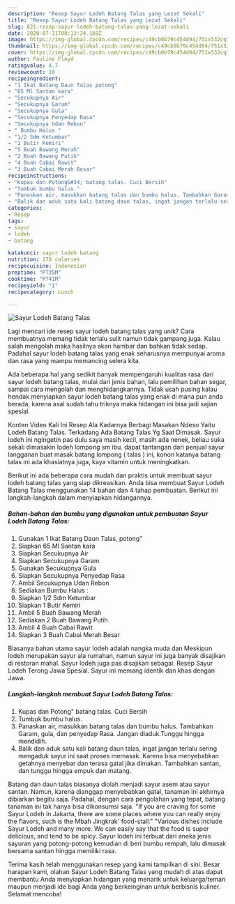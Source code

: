 ```yaml
---
description: "Resep Sayur Lodeh Batang Talas yang Lezat Sekali"
title: "Resep Sayur Lodeh Batang Talas yang Lezat Sekali"
slug: 821-resep-sayur-lodeh-batang-talas-yang-lezat-sekali
date: 2020-07-11T00:13:24.169Z
image: https://img-global.cpcdn.com/recipes/c49cb0b79c454d94/751x532cq70/sayur-lodeh-batang-talas-foto-resep-utama.jpg
thumbnail: https://img-global.cpcdn.com/recipes/c49cb0b79c454d94/751x532cq70/sayur-lodeh-batang-talas-foto-resep-utama.jpg
cover: https://img-global.cpcdn.com/recipes/c49cb0b79c454d94/751x532cq70/sayur-lodeh-batang-talas-foto-resep-utama.jpg
author: Pauline Floyd
ratingvalue: 4.7
reviewcount: 10
recipeingredient:
- "1 Ikat Batang Daun Talas potong"
- "65 Ml Santan kara"
- "Secukupnya Air"
- "Secukupnya Garam"
- "Secukupnya Gula"
- "Secukupnya Penyedap Rasa"
- "Secukupnya Udan Rebon"
- " Bumbu Halus "
- "1/2 Sdm Ketumbar"
- "1 Butir Kemiri"
- "5 Buah Bawang Merah"
- "2 Buah Bawang Putih"
- "4 Buah Cabai Rawit"
- "3 Buah Cabai Merah Besar"
recipeinstructions:
- "Kupas dan Potong&#34; batang talas. Cuci Bersih"
- "Tumbuk bumbu halus."
- "Panaskan air, masukkan batang talas dan bumbu halus. Tambahkan Garam, gula, dan penyedap Rasa. Jangan diaduk.Tunggu hingga mendidih."
- "Balik dan aduk satu kali batang daun talas, ingat jangan terlalu sering mengaduk sayur ini saat proses memasak. Karena bisa menyebabkan getahnya menyebar dan terasa gatal jika dimakan. Tambahkan santan, dan tunggu hingga empuk dan matang."
categories:
- Resep
tags:
- sayur
- lodeh
- batang

katakunci: sayur lodeh batang 
nutrition: 178 calories
recipecuisine: Indonesian
preptime: "PT35M"
cooktime: "PT41M"
recipeyield: "1"
recipecategory: Lunch

---
```



![Sayur Lodeh Batang Talas](https://img-global.cpcdn.com/recipes/c49cb0b79c454d94/751x532cq70/sayur-lodeh-batang-talas-foto-resep-utama.jpg)

Lagi mencari ide resep sayur lodeh batang talas yang unik? Cara membuatnya memang tidak terlalu sulit namun tidak gampang juga. Kalau salah mengolah maka hasilnya akan hambar dan bahkan tidak sedap. Padahal sayur lodeh batang talas yang enak seharusnya mempunyai aroma dan rasa yang mampu memancing selera kita.

Ada beberapa hal yang sedikit banyak mempengaruhi kualitas rasa dari sayur lodeh batang talas, mulai dari jenis bahan, lalu pemilihan bahan segar, sampai cara mengolah dan menghidangkannya. Tidak usah pusing kalau hendak menyiapkan sayur lodeh batang talas yang enak di mana pun anda berada, karena asal sudah tahu triknya maka hidangan ini bisa jadi sajian spesial.

Konten Video Kali Ini Resep Ala Kadarnya Berbagi Masakan Ndeso Yaitu Lodeh Batang Talas. Terkadang Ada Batang Talas Yg Saat Dimasak. Sayur lodeh ini ngingetin pas dulu saya masih kecil, masih ada nenek, beliau suka sekali dimasakin lodeh lompong sm ibu. dapat tantangan dari penjual sayur langganan buat masak batang lompong ( talas ) ini, konon katanya batang talas ini ada khasiatnya juga, kaya vitamin untuk meningkatkan.


Berikut ini ada beberapa cara mudah dan praktis untuk membuat sayur lodeh batang talas yang siap dikreasikan. Anda bisa membuat Sayur Lodeh Batang Talas menggunakan 14 bahan dan 4 tahap pembuatan. Berikut ini langkah-langkah dalam menyiapkan hidangannya.

<!--inarticleads1-->

##### Bahan-bahan dan bumbu yang digunakan untuk pembuatan Sayur Lodeh Batang Talas:

1. Gunakan 1 Ikat Batang Daun Talas, potong&#34;
1. Siapkan 65 Ml Santan kara
1. Siapkan Secukupnya Air
1. Siapkan Secukupnya Garam
1. Gunakan Secukupnya Gula
1. Siapkan Secukupnya Penyedap Rasa
1. Ambil Secukupnya Udan Rebon
1. Sediakan  Bumbu Halus :
1. Siapkan 1/2 Sdm Ketumbar
1. Siapkan 1 Butir Kemiri
1. Ambil 5 Buah Bawang Merah
1. Sediakan 2 Buah Bawang Putih
1. Ambil 4 Buah Cabai Rawit
1. Siapkan 3 Buah Cabai Merah Besar


Biasanya bahan utama sayur lodeh adalah nangka muda dan Meskipun lodeh merupakan sayur ala rumahan, namun sayur ini juga banyak disajikan di restoran mahal. Sayur lodeh juga pas disajikan sebagai. Resep Sayur Lodeh Terong Jawa Spesial. Sayur ini memang identik dan khas dengan Jawa. 

<!--inarticleads2-->

##### Langkah-langkah membuat Sayur Lodeh Batang Talas:

1. Kupas dan Potong&#34; batang talas. Cuci Bersih
1. Tumbuk bumbu halus.
1. Panaskan air, masukkan batang talas dan bumbu halus. Tambahkan Garam, gula, dan penyedap Rasa. Jangan diaduk.Tunggu hingga mendidih.
1. Balik dan aduk satu kali batang daun talas, ingat jangan terlalu sering mengaduk sayur ini saat proses memasak. Karena bisa menyebabkan getahnya menyebar dan terasa gatal jika dimakan. Tambahkan santan, dan tunggu hingga empuk dan matang.


Batang dan daun talas biasanya diolah menjadi sayur asem atau sayur santan. Namun, karena dianggap menyebabkan gatal, tanaman ini akhirnya dibiarkan begitu saja. Padahal, dengan cara pengolahan yang tepat, batang tanaman ini tak hanya bisa dikonsumsi saja. &#34;If you are craving for some Sayur Lodeh in Jakarta, there are some places where you can really enjoy the flavors, such is the Mbah Jingkrak&#39; food-stall.&#34; &#34;Various dishes include Sayur Lodeh and many more. We can easily say that the food is super delicious, and tend to be spicy. Sayur lodeh ini terbuat dari aneka jenis sayuran yang potong-potong kemudian di beri bumbu rempah, lalu dimasak bersama santan hingga memiliki rasa. 

Terima kasih telah menggunakan resep yang kami tampilkan di sini. Besar harapan kami, olahan Sayur Lodeh Batang Talas yang mudah di atas dapat membantu Anda menyiapkan hidangan yang menarik untuk keluarga/teman maupun menjadi ide bagi Anda yang berkeinginan untuk berbisnis kuliner. Selamat mencoba!
